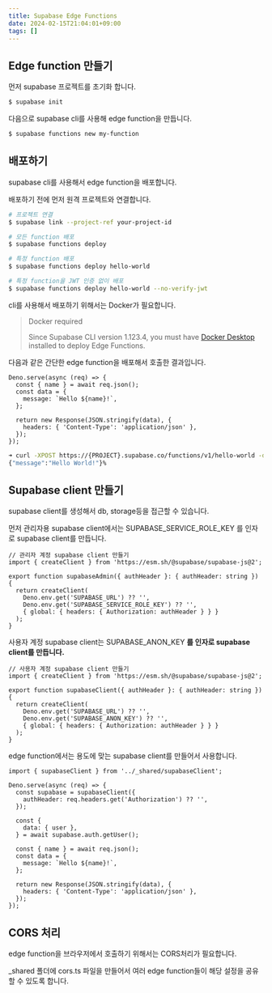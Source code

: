 ```yaml
---
title: Supabase Edge Functions
date: 2024-02-15T21:04:01+09:00
tags: []
---
```


## Edge function 만들기

먼저 supabase 프로젝트를 초기화 합니다.

```bash
$ supabase init
```

다음으로 supabase cli를 사용해 edge function을 만듭니다.

```bash
$ supabase functions new my-function
```

## 배포하기

supabase cli를 사용해서 edge function을 배포합니다.

배포하기 전에 먼저 원격 프로젝트와 연결합니다.

```bash
# 프로젝트 연결
$ supabase link --project-ref your-project-id

# 모든 function 배포
$ supabase functions deploy

# 특정 function 배포
$ supabase functions deploy hello-world

# 특정 function을 JWT 인증 없이 배포
$ supabase functions deploy hello-world --no-verify-jwt
```

cli를 사용해서 배포하기 위해서는 Docker가 필요합니다.

> Docker required
>
> Since Supabase CLI version 1.123.4, you must have [Docker Desktop](https://docs.docker.com/desktop/) installed to deploy Edge Functions.

다음과 같은 간단한 edge function을 배포해서 호출한 결과입니다.

```tsx
Deno.serve(async (req) => {
  const { name } = await req.json();
  const data = {
    message: `Hello ${name}!`,
  };

  return new Response(JSON.stringify(data), {
    headers: { 'Content-Type': 'application/json' },
  });
});
```

```bash
➜ curl -XPOST https://{PROJECT}.supabase.co/functions/v1/hello-world -d '{"name": "World"}'
{"message":"Hello World!"}%
```

## Supabase client 만들기

supabase client를 생성해서 db, storage등을 접근할 수 있습니다.

먼저 관리자용 supabase client에서는 SUPABASE_SERVICE_ROLE_KEY 를 인자로 supabase client를 만듭니다.

```tsx
// 관리자 계정 supabase client 만들기
import { createClient } from 'https://esm.sh/@supabase/supabase-js@2';

export function supabaseAdmin({ authHeader }: { authHeader: string }) {
  return createClient(
    Deno.env.get('SUPABASE_URL') ?? '',
    Deno.env.get('SUPABASE_SERVICE_ROLE_KEY') ?? '',
    { global: { headers: { Authorization: authHeader } } }
  );
}
```

사용자 계정 supabase client는 SUPABASE_ANON_KEY **를 인자로 supabase client를 만듭니다.**

```tsx
// 사용자 계정 supabase client 만들기
import { createClient } from 'https://esm.sh/@supabase/supabase-js@2';

export function supabaseClient({ authHeader }: { authHeader: string }) {
  return createClient(
    Deno.env.get('SUPABASE_URL') ?? '',
    Deno.env.get('SUPABASE_ANON_KEY') ?? '',
    { global: { headers: { Authorization: authHeader } } }
  );
}
```

edge function에서는 용도에 맞는 supabase client를 만들어서 사용합니다.

```tsx
import { supabaseClient } from '../_shared/supabaseClient';

Deno.serve(async (req) => {
  const supabase = supabaseClient({
    authHeader: req.headers.get('Authorization') ?? '',
  });

  const {
    data: { user },
  } = await supabase.auth.getUser();

  const { name } = await req.json();
  const data = {
    message: `Hello ${name}!`,
  };

  return new Response(JSON.stringify(data), {
    headers: { 'Content-Type': 'application/json' },
  });
});
```

## CORS 처리

edge function을 브라우저에서 호출하기 위해서는 CORS처리가 필요합니다.

\_shared 폴더에 cors.ts 파일을 만들어서 여러 edge function들이 해당 설정을 공유할 수 있도록 합니다.
